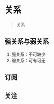 关系
===============================================================================
> 关系

## 强关系与弱关系

1. 强关系：不可缺少
2. 弱关系：可有可无

## 订阅

## 关注
